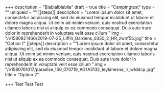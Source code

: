 +++
description = "Blablalblablla"
draft = true
title = "Campingtest"
type = ""
uniqueid = ""
[[steps]]
description = "Lorem ipsum dolor sit amet, consectetur adipiscing elit, sed do eiusmod tempor incididunt ut labore et dolore magna aliqua. Ut enim ad minim veniam, quis nostrud exercitation ullamco laboris nisi ut aliquip ex ea commodo consequat. Duis aute irure dolor in reprehenderit in voluptate velit esse cillum "
img = "/v1580821466/2019-07-25_Liffin_Gardens_0330_2_HR_zwnf5b.jpg"
title = "Option 1"
[[steps]]
description = "\"Lorem ipsum dolor sit amet, consectetur adipiscing elit, sed do eiusmod tempor incididunt ut labore et dolore magna aliqua. Ut enim ad minim veniam, quis nostrud exercitation ullamco laboris nisi ut aliquip ex ea commodo consequat. Duis aute irure dolor in reprehenderit in voluptate velit esse cillum "
img = "/v1580761017/paradise_150_070719_AG1A3132_leylahesna_lr_wtddcp.jpg"
title = "Option 2"

+++
Test Test Test